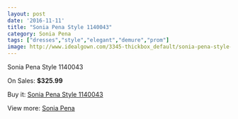 ```yaml
---
layout: post
date: '2016-11-11'
title: "Sonia Pena Style 1140043"
category: Sonia Pena
tags: ["dresses","style","elegant","demure","prom"]
image: http://www.idealgown.com/3345-thickbox_default/sonia-pena-style-1140043.jpg
---
```

Sonia Pena Style 1140043

On Sales: **$325.99**
<a href="https://www.idealgown.com/en/sonia-pena/1602-sonia-pena-style-1140043.html"><amp-img layout="responsive" width="600" height="600" src="//www.idealgown.com/3345-thickbox_default/sonia-pena-style-1140043.jpg" alt="Sonia Pena Style 1140043 0" /></a>

Buy it: [Sonia Pena Style 1140043](https://www.idealgown.com/en/sonia-pena/1602-sonia-pena-style-1140043.html "Sonia Pena Style 1140043")

View more: [Sonia Pena](https://www.idealgown.com/en/25-sonia-pena "Sonia Pena")